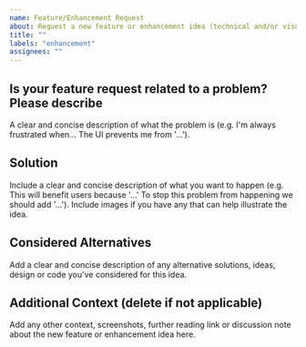 ```yaml
---
name: Feature/Enhancement Request
about: Request a new feature or enhancement idea (technical and/or visual)!
title: ""
labels: "enhancement"
assignees: ""
---
```


<!--
⛔ Note: Please search to see if an issue is already open or previously closed for the feature/enhancement request you have before opening a new one to prevent duplication. ⛔
-->

## Is your feature request related to a problem? Please describe

A clear and concise description of what the problem is (e.g. I'm always frustrated when… The UI prevents me from '...').

## Solution

Include a clear and concise description of what you want to happen (e.g. This will benefit users because '...' To stop this problem from happening we should add '...'). Include images if you have any that can help illustrate the idea.

## Considered Alternatives

Add a clear and concise description of any alternative solutions, ideas, design or code you've considered for this idea.

## Additional Context (delete if not applicable)

Add any other context, screenshots, further reading link or discussion note about the new feature or enhancement idea here.
